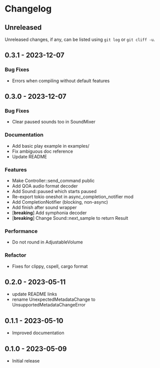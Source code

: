 # Changelog

## Unreleased

Unreleased changes, if any, can be listed using `git log` or `git cliff -u`.

## 0.3.1 - 2023-12-07

### Bug Fixes

- Errors when compiling without default features

## 0.3.0 - 2023-12-07

### Bug Fixes

- Clear paused sounds too in SoundMixer

### Documentation

- Add basic play example in examples/
- Fix ambiguous doc reference
- Update README

### Features

- Make Controller::send_command public
- Add QOA audio format decoder
- Add Sound::paused which starts paused
- Re-export tokio oneshot in async_completion_notifier mod
- Add CompletionNotifier (blocking, non-async)
- Add finish after sound wrapper
- [**breaking**] Add symphonia decoder
- [**breaking**] Change Sound::next_sample to return Result

### Performance

- Do not round in AdjustableVolume

### Refactor

- Fixes for clippy, cspell, cargo format

## 0.2.0 - 2023-05-11

- update README links
- rename UnexpectedMetadataChange to UnsupportedMetadataChangeError

## 0.1.1 - 2023-05-10

- Improved documentation

## 0.1.0 - 2023-05-09

- Initial release
